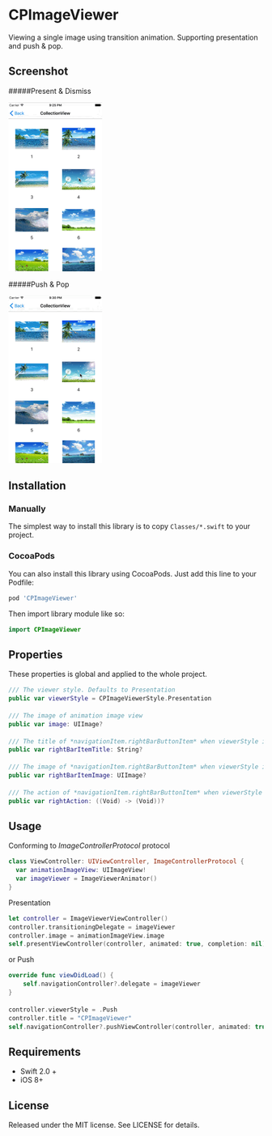 # CPImageViewer

Viewing a single image using transition animation. Supporting presentation and push &  pop.

## Screenshot

#####Present & Dismiss

![](Screenshot1.gif)



#####Push & Pop

![](Screenshot2.gif)

## Installation

### Manually

The simplest way to install this library is to copy `Classes/*.swift` to your project.

### CocoaPods

You can also install this library using CocoaPods. Just add this line to your Podfile:

``` ruby
pod 'CPImageViewer'
```

Then import library module like so:

``` swift
import CPImageViewer
```



## Properties

These properties is global and applied to the whole project.

``` swift
/// The viewer style. Defaults to Presentation
public var viewerStyle = CPImageViewerStyle.Presentation
    
/// The image of animation image view
public var image: UIImage?
    
/// The title of *navigationItem.rightBarButtonItem* when viewerStyle is Push
public var rightBarItemTitle: String?
    
/// The image of *navigationItem.rightBarButtonItem* when viewerStyle is Push
public var rightBarItemImage: UIImage?
    
/// The action of *navigationItem.rightBarButtonItem* when viewerStyle is Push
public var rightAction: ((Void) -> (Void))?
```



## Usage

Conforming to  *ImageControllerProtocol* protocol
``` swift
class ViewController: UIViewController, ImageControllerProtocol {
  var animationImageView: UIImageView!
  var imageViewer = ImageViewerAnimator()
}
```

Presentation

``` swift
let controller = ImageViewerViewController()
controller.transitioningDelegate = imageViewer
controller.image = animationImageView.image 
self.presentViewController(controller, animated: true, completion: nil)
```

or Push

``` swift
override func viewDidLoad() {
    self.navigationController?.delegate = imageViewer
}

controller.viewerStyle = .Push
controller.title = "CPImageViewer"
self.navigationController?.pushViewController(controller, animated: true)
```



## Requirements

* Swift 2.0 +
* iOS 8+



## License

Released under the MIT license. See LICENSE for details.